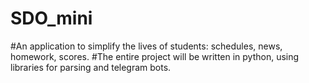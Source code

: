 # SDO_mini
#An application to simplify the lives of students: schedules, news, homework, scores.
#The entire project will be written in python, using libraries for parsing and telegram bots.
